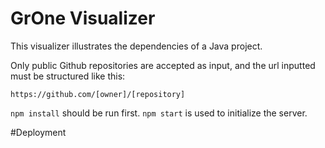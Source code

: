 # GrOne Visualizer

This visualizer illustrates the dependencies of a Java project.

Only public Github repositories are accepted as input, and the url inputted must be structured like this:

```https://github.com/[owner]/[repository]```

```npm install``` should be run first.
```npm start``` is used to initialize the server.

#Deployment
